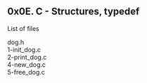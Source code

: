 ## 0x0E. C - Structures, typedef
List of files

dog.h  
1-init_dog.c  
2-print_dog.c  
4-new_dog.c  
5-free_dog.c
